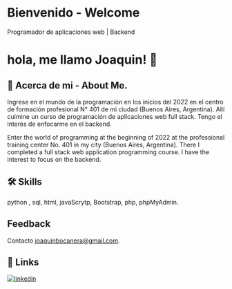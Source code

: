 
# Bienvenido - Welcome

Programador de aplicaciones web | Backend

# hola, me llamo Joaquin! 👋


## 🚀 Acerca de mi - About Me.

Ingrese en el mundo de la programación en los inicios del 2022 en el centro de formación profesional N° 401 de mi ciudad (Buenos Aires, Argentina). Allí culmine un curso de programación de aplicaciones web full stack. Tengo el interés de enfocarme en el backend.

Enter the world of programming at the beginning of 2022 at the professional training center No. 401 in my city (Buenos Aires, Argentina). There I completed a full stack web application programming course. I have the interest to focus on the backend.


## 🛠 Skills
python , sql, html, javaScrytp, Bootstrap, php, phpMyAdmin.

## Feedback

Contacto joaquinbocanera@gmail.com.

## 🔗 Links

[![linkedin](https://img.shields.io/badge/linkedin-0A66C2?style=for-the-badge&logo=linkedin&logoColor=white)](www.linkedin.com/in/joaquinbocanegra)
